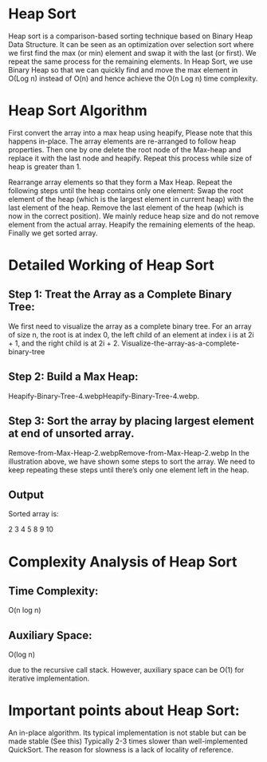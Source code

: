 # Heap Sort

Heap sort is a comparison-based sorting technique based on Binary Heap Data Structure. It can be seen as an optimization over selection sort where we first find the max (or min) element and swap it with the last (or first). We repeat the same process for the remaining elements. In Heap Sort, we use Binary Heap so that we can quickly find and move the max element in O(Log n) instead of O(n) and hence achieve the O(n Log n) time complexity.






# Heap Sort Algorithm

First convert the array into a max heap using heapify, Please note that this happens in-place. The array elements are re-arranged to follow heap properties. Then one by one delete the root node of the Max-heap and replace it with the last node and heapify. Repeat this process while size of heap is greater than 1.

Rearrange array elements so that they form a Max Heap.
Repeat the following steps until the heap contains only one element:
Swap the root element of the heap (which is the largest element in current heap) with the last element of the heap.
Remove the last element of the heap (which is now in the correct position). We mainly reduce heap size and do not remove element from the actual array.
Heapify the remaining elements of the heap.
Finally we get sorted array.



#  Detailed Working of Heap Sort

## Step 1: Treat the Array as a Complete Binary Tree:

We first need to visualize the array as a complete binary tree. For an array of size n, the root is at index 0, the left child of an element at index i is at 2i + 1, and the right child is at 2i + 2.
Visualize-the-array-as-a-complete-binary-tree


## Step 2: Build a Max Heap:


Heapify-Binary-Tree-4.webpHeapify-Binary-Tree-4.webp.


## Step 3: Sort the array by placing largest element at end of unsorted array.

Remove-from-Max-Heap-2.webpRemove-from-Max-Heap-2.webp
In the illustration above, we have shown some steps to sort the array. We need to keep repeating these steps until there’s only one element left in the heap.

## Output

Sorted array is:

2 3 4 5 8 9 10 

# Complexity Analysis of Heap Sort

## Time Complexity:
 O(n log n)

## Auxiliary Space:
 O(log n)

due to the recursive call stack. However, auxiliary space can be O(1) for iterative implementation.

# Important points about Heap Sort:

An in-place algorithm.
Its typical implementation is not stable but can be made stable (See this)
Typically 2-3 times slower than well-implemented QuickSort. The reason for slowness is a lack of locality of reference.




